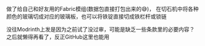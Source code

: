 做了给自己和好友用的Fabric模组(数据包直接打包出来的😅)，
在切石机中将各种颜色的玻璃切成对应的玻璃板，也可以将铁锭直接切成铁栏杆或锁链

没往Modrinth上发是因为之前试了没过审，可能是缺乏一些条款里的必要内容？之后就懒得再看了，反正GitHub这里也能用
